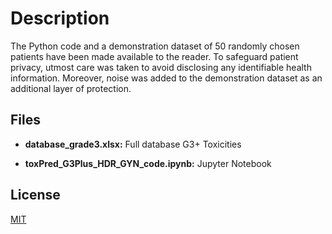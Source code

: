 # Description

The Python code and a demonstration dataset of 50 randomly chosen patients have been made available to the reader. To safeguard patient privacy, utmost care was taken to avoid disclosing any identifiable health information. Moreover, noise was added to the demonstration dataset as an additional layer of protection. 

## Files
* __database_grade3.xlsx:__ Full database G3+ Toxicities

* __toxPred_G3Plus_HDR_GYN_code.ipynb:__ Jupyter Notebook

## License

[MIT](https://choosealicense.com/licenses/mit/)
